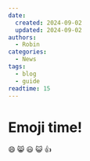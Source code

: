 ```yaml
---
date:
  created: 2024-09-02
  updated: 2024-09-02
authors:
  - Robin
categories:
  - News
tags:
  - blog
  - guide
readtime: 15
---
```


# Emoji time!

:smile:
:smile_cat:
:smiley:
:smiley_cat:
:thumbsup: